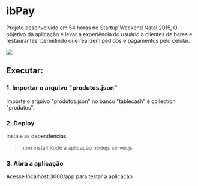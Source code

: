 # ibPay

Projeto desenvolvido em 54 horas no Startup Weekend Natal 2015, O objetivo da aplicação é levar a experiência do usuário a clientes de bares e restaurantes, permitindo que realizem pedidos e pagamentos pelo celular.

<img src="http://s22.postimg.org/xx5cg0mnl/ibpay.png"/>

## Executar:

### 1. Importar o arquivo "produtos.json"
Importe o arquivo "produtos.json" no banco "tablecash" e collection "produtos".
### 2. Deploy
Instale as dependencias
> npm install
Rode a aplicação
> nodejs server.js

### 3. Abra a aplicação
Acesse localhost:3000/app para testar a aplicação
